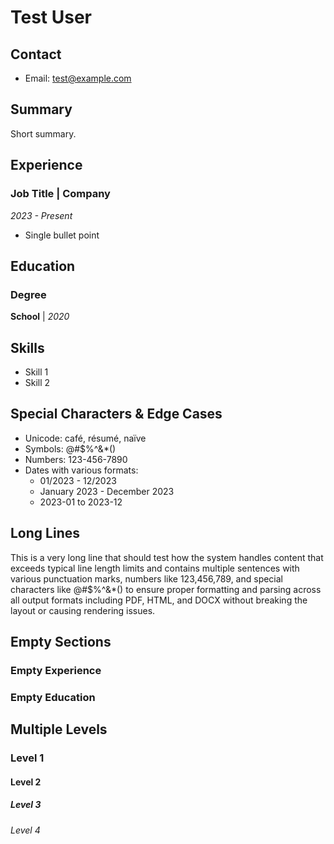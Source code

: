 # Test User
## Contact
- Email: test@example.com

## Summary
Short summary.

## Experience
### Job Title | Company
*2023 - Present*
- Single bullet point

## Education
### Degree
**School** | *2020*

## Skills
- Skill 1
- Skill 2

## Special Characters & Edge Cases
- Unicode: café, résumé, naïve
- Symbols: @#$%^&*()
- Numbers: 123-456-7890
- Dates with various formats:
  - 01/2023 - 12/2023
  - January 2023 - December 2023
  - 2023-01 to 2023-12

## Long Lines
This is a very long line that should test how the system handles content that exceeds typical line length limits and contains multiple sentences with various punctuation marks, numbers like 123,456,789, and special characters like @#$%^&*() to ensure proper formatting and parsing across all output formats including PDF, HTML, and DOCX without breaking the layout or causing rendering issues.

## Empty Sections
### Empty Experience

### Empty Education

## Multiple Levels
### Level 1
#### Level 2
##### Level 3
###### Level 4